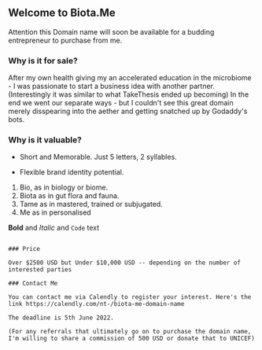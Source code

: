 ## Welcome to Biota.Me

Attention this Domain name will soon be available for a budding entrepreneur to purchase from me. 


### Why is it for sale?

After my own health giving my an accelerated education in the microbiome - I was passionate to start a business idea with another partner.
(Interestingly it was similar to what TakeThesis ended up becoming) 
In the end we went our separate ways - but I couldn't see this great domain merely disspearing into the aether and getting snatched up by Godaddy's bots.

### Why is it valuable?

- Short and Memorable. Just 5 letters, 2 syllables.

- Flexible brand identity potential. 

1. Bio, as in biology or biome. 
2. Biota as in gut flora and fauna.
3. Tame as in mastered, trained or subjugated. 
4. Me as in personalised 

**Bold** and _Italic_ and `Code` text

<!-- [Link](url) and ![Image](src) -->
```

### Price 

Over $2500 USD but Under $10,000 USD -- depending on the number of interested parties

### Contact Me

You can contact me via Calendly to register your interest. Here's the link https://calendly.com/nt-/biota-me-domain-name 

The deadline is 5th June 2022. 

(For any referrals that ultimately go on to purchase the domain name, I'm willing to share a commission of 500 USD or donate that to UNICEF)  
